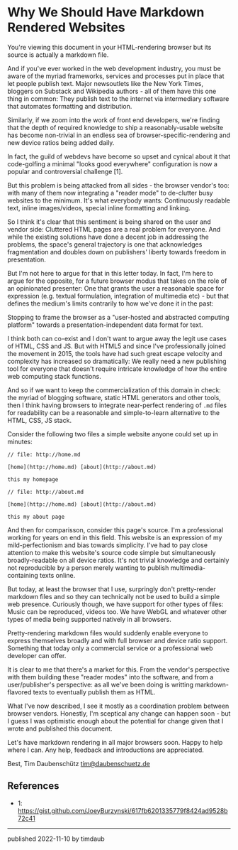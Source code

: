 # Why We Should Have Markdown Rendered Websites

You're viewing this document in your HTML-rendering browser but its source
is actually a markdown file.

And if you've ever worked in the web development industry, you must be aware of
the myriad frameworks, services and processes put in place that let people
publish text. Major newsoutlets like the New York Times, bloggers on Substack
and Wikipedia authors - all of them have this one thing in common: They publish
text to the internet via intermediary software that automates formatting and
distribution.

Similarly, if we zoom into the work of front end developers, we're finding that
the depth of required knowledge to ship a reasonably-usable website has become
non-trivial in an endless sea of browser-specific-rendering and new device
ratios being added daily.

In fact, the guild of webdevs have become so upset and cynical about it that
code-golfing a minimal "looks good everywhere" configuration is now a
popular and controversial challenge [1].

But this problem is being attacked from all sides - the browser vendor's too:
with many of them now integrating a "reader mode" to de-clutter busy websites
to the minimum. It's what everybody wants: Continuously readable text, inline
images/videos, special inline formatting and linking.

So I think it's clear that this sentiment is being shared on the user and
vendor side: Cluttered HTML pages are a real problem for everyone. And while
the existing solutions have done a decent job in addressing the problems, the
space's general trajectory is one that acknowledges fragmentation and doubles
down on publishers' liberty towards freedom in presentation.

But I'm not here to argue for that in this letter today. In fact, I'm here to
argue for the opposite, for a future browser modus that takes on the role of an
opinionated presenter: One that grants the user a reasonable space for
expression (e.g. textual formulation, integration of multimedia etc) - but that
defines the medium's limits contrarily to how we've done it in the past:

Stopping to frame the browser as a "user-hosted and abstracted computing
platform" towards a presentation-independent data format for text.

I think both can co-exist and I don't want to argue away the legit use cases of
HTML, CSS and JS. But with HTML5 and since I've professionally joined the
movement in 2015, the tools have had such great escape velocity and complexity
has increased so dramatically: We really need a new publishing tool for
everyone that doesn't require intricate knowledge of how the entire web
computing stack functions.

And so if we want to keep the commercialization of this domain in check: the
myriad of blogging software, static HTML generators and other tools, then I
think having browsers to integrate near-perfect rendering of `.md` files for
readability can be a reasonable and simple-to-learn alternative to the HTML,
CSS, JS stack.

Consider the following two files a simple website anyone could set up in
minutes:

```
// file: http://home.md

[home](http://home.md) [about](http://about.md)

this my homepage

// file: http://about.md

[home](http://home.md) [about](http://about.md)

this my about page
```

And then for comparisson, consider this page's source. I'm a professional
working for years on end in this field. This website is an expression of my
mild-perfectionism and bias towards simplicity. I've had to pay close attention
to make this website's source code simple but simultaneously broadly-readable
on all device ratios. It's not trivial knowledge and certainly not reproducible
by a person merely wanting to publish multimedia-containing texts online.

But today, at least the browser that I use, surpringly don't pretty-render
markdown files and so they can technically not be used to build a simple web
presence. Curiously though, we have support for other types of files: Music can
be reproduced, videos too. We have WebGL and whatever other types of media
being supported natively in all browsers.

Pretty-rendering markdown files would suddenly enable everyone to express
themselves broadly and with full browser and device ratio support. Something
that today only a commercial service or a professional web developer can offer.

It is clear to me that there's a market for this. From the vendor's perspective
with them building these "reader modes" into the software, and from a
user/publisher's perspective: as all we've been doing is writting
markdown-flavored texts to eventually publish them as HTML.

What I've now described, I see it mostly as a coordination problem between
browser vendors. Honestly, I'm sceptical any change can happen soon - but I
guess I was optimistic enough about the potential for change given that I
wrote and published this document.

Let's have markdown rendering in all major browsers soon. Happy to help where I
can. Any help, feedback and introductions are appreciated.

Best,
Tim Daubenschütz <tim@daubenschuetz.de>

## References

- 1: https://gist.github.com/JoeyBurzynski/617fb6201335779f8424ad9528b72c41

---

published 2022-11-10 by timdaub
